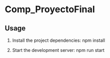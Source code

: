 # Comp_ProyectoFinal

## Usage

1. Install the project dependencies:
npm install

2. Start the development server:
npm run start